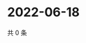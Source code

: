 # 2022-06-18

共 0 条

<!-- BEGIN WEIBO -->
<!-- 最后更新时间 Sat Jun 18 2022 18:15:36 GMT+0800 (China Standard Time) -->

<!-- END WEIBO -->
